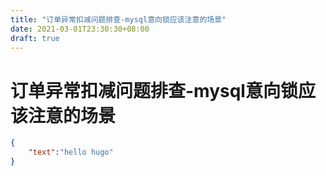```yaml
---
title: "订单异常扣减问题排查-mysql意向锁应该注意的场景"
date: 2021-03-01T23:30:30+08:00
draft: true 
---
```


# 订单异常扣减问题排查-mysql意向锁应该注意的场景




```json
{
    "text":"hello hugo"
}
```

